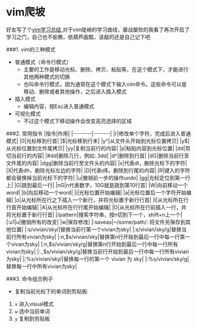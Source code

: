 ﻿# vim爬坡

好友写了个[vim学习总结](http://blog.csdn.net/lttclaw_/article/details/42967907),对于vim陡峭的学习曲线，屡战屡败的我看了再次开启了学习之门，自己也不偷懒，依葫芦画瓢，该敲的还是自己记下吧

###1. vim的三种模式
+ 普通模式（命令行模式）
    - 主要的工作是移动光标、删除、拷贝、粘贴等，在这个模式下，才能进行其他两种模式的切换
    - 也叫命令行模式，因为通常在这个模式下输入vim命令。这些命令可以是移动、删除或者其他操作，之后进入插入模式
+ 插入模式
    - 编辑内容，按Esc进入普通模式
+ 可视化模式
    - 不过这个模式下移动操作会改变高亮选择的区域

###2. 常用指令
|指令|作用|
|--------|-------|
|r|修改单个字符，完成后进入普通模式|
|0|光标移到行首|
|\$|光标移到行末|
|y^|从文件头开始到光标位置拷贝|
|y\$|从光标位置到文件尾拷贝|
|yy|复制当前行的内容|
|p|粘贴内容到光标位置|
|dd|剪切当前行的内容|
|#dd|删除几行，例如: 3dd|
|d^|删除到行首|
|dG|删除当前行至文件尾的内容|
|dgg|删除当前行至文件头的内容|
|x|代表dl，删除光标下的字符|
|X|代表dh，删除光标左边的字符|
|D|代表d$，删除到行尾的内容|
|R|键入的字符都会替换掉当前光标下的字符|
|u|撤销前一步的操作undo|
|gg|光标定位到第一行上|
|G|跳到最后一行|
|nG|n代表数字，10G就是跳到第10行首|
|W|向前移动一个word|
|b|向后移动一个word|
|i|光标位置开始编辑|
|a|光标位置后一个字符开始编辑|
|o|从光标所在行之下插入一个新行，并将光标置于新行行首|
|I|从光标所在行行首开始编辑|
|A|从光标所在行行尾开始编辑|
|O|从光标所在行前插入一行，并将光标置于新行行首|
|/pattern|搜索字符串，按n切到下一个，shift+n上一个|
|:u1\|u|撤销所有的改变|
|w|保存修改|
|:saveas|~/some/path/: 将文件另保存到其他位置|
|:s/vivian/sky/|替换当前行第一个vivian为sky|
|:s/vivian/sky/g|替换当前行所有vivian为sky|
|:n,\$s/vivian/sky|替换第n行开始到最后一行中每一行第一个vivan为sky|
|:n,\$s/vivian/sky/g|替换第n行开始到最后一行中每一行所有vivian为sky|
|:.,\$s/vivian/sky/g|替换当前行开始到最后一行中每一行所有vivian为sky|
|:%s/vivian/sky/|替换每一行的第一个 vivian 为 sky|
|:%s/vivian/sky/g|替换每一行中所有vivian为sky|

###3. 命令组合例子

+ 复制当前光标下的单词到剪贴板:
1. `v` 进入visual模式
2. `w` 选中当前单词
3. `y` 复制到剪贴板













